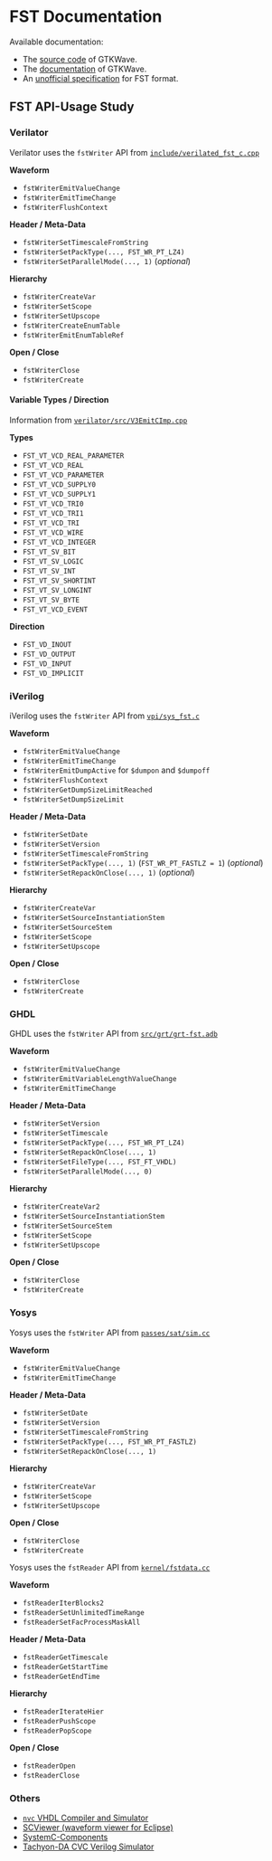 # FST Documentation

Available documentation:
- The [source code](https://github.com/gtkwave/gtkwave/tree/e1c01753bc5db9f7b42e41b9bde651a375ec5eba/gtkwave4/src/helpers/fst) of GTKWave.
- The [documentation](https://gtkwave.sourceforge.net/gtkwave.pdf) of GTKWave.
- An [unofficial specification](https://blog.timhutt.co.uk/fst_spec/) for FST format.


## FST API-Usage Study

### Verilator

Verilator uses the `fstWriter` API from [`include/verilated_fst_c.cpp`](https://github.com/verilator/verilator/blob/bd4eede6b47bc894f73ba6151f2ffe63db8feb3d/include/verilated_fst_c.cpp)

**Waveform**
- `fstWriterEmitValueChange`
- `fstWriterEmitTimeChange`
- `fstWriterFlushContext`

**Header / Meta-Data**
- `fstWriterSetTimescaleFromString`
- `fstWriterSetPackType(..., FST_WR_PT_LZ4)`
- `fstWriterSetParallelMode(..., 1)` (_optional_)

**Hierarchy**
- `fstWriterCreateVar`
- `fstWriterSetScope`
- `fstWriterSetUpscope`
- `fstWriterCreateEnumTable`
- `fstWriterEmitEnumTableRef`

**Open / Close**
- `fstWriterClose`
- `fstWriterCreate`

#### Variable Types / Direction

Information from [`verilator/src/V3EmitCImp.cpp`](https://github.com/verilator/verilator/blob/bd4eede6b47bc894f73ba6151f2ffe63db8feb3d/src/V3EmitCImp.cpp#L674)

**Types**
- `FST_VT_VCD_REAL_PARAMETER`
- `FST_VT_VCD_REAL`
- `FST_VT_VCD_PARAMETER`
- `FST_VT_VCD_SUPPLY0`
- `FST_VT_VCD_SUPPLY1`
- `FST_VT_VCD_TRI0`
- `FST_VT_VCD_TRI1`
- `FST_VT_VCD_TRI`
- `FST_VT_VCD_WIRE`
- `FST_VT_VCD_INTEGER`
- `FST_VT_SV_BIT`
- `FST_VT_SV_LOGIC`
- `FST_VT_SV_INT`
- `FST_VT_SV_SHORTINT`
- `FST_VT_SV_LONGINT`
- `FST_VT_SV_BYTE`
- `FST_VT_VCD_EVENT`

**Direction**
- `FST_VD_INOUT`
- `FST_VD_OUTPUT`
- `FST_VD_INPUT`
- `FST_VD_IMPLICIT`

### iVerilog

iVerilog uses the `fstWriter` API from [`vpi/sys_fst.c`](https://github.com/steveicarus/iverilog/blob/c498d53d0d6565ec607e5cc472c1d58f58810d52/vpi/sys_fst.c)

**Waveform**
- `fstWriterEmitValueChange`
- `fstWriterEmitTimeChange`
- `fstWriterEmitDumpActive` for `$dumpon` and `$dumpoff`
- `fstWriterFlushContext`
- `fstWriterGetDumpSizeLimitReached`
- `fstWriterSetDumpSizeLimit`

**Header / Meta-Data**
- `fstWriterSetDate`
- `fstWriterSetVersion`
- `fstWriterSetTimescaleFromString`
- `fstWriterSetPackType(..., 1)` (`FST_WR_PT_FASTLZ = 1`) (_optional_)
- `fstWriterSetRepackOnClose(..., 1)` (_optional_)

**Hierarchy**
- `fstWriterCreateVar`
- `fstWriterSetSourceInstantiationStem`
- `fstWriterSetSourceStem`
- `fstWriterSetScope`
- `fstWriterSetUpscope`

**Open / Close**
- `fstWriterClose`
- `fstWriterCreate`

### GHDL

GHDL uses the `fstWriter` API from [`src/grt/grt-fst.adb`](https://github.com/ghdl/ghdl/blob/b67ace3f4553e5072fb51d1de637e483cf56342a/src/grt/grt-fst.adb)

**Waveform**
- `fstWriterEmitValueChange`
- `fstWriterEmitVariableLengthValueChange`
- `fstWriterEmitTimeChange`

**Header / Meta-Data**
- `fstWriterSetVersion`
- `fstWriterSetTimescale`
- `fstWriterSetPackType(..., FST_WR_PT_LZ4)`
- `fstWriterSetRepackOnClose(..., 1)`
- `fstWriterSetFileType(..., FST_FT_VHDL)`
- `fstWriterSetParallelMode(..., 0)`

**Hierarchy**
- `fstWriterCreateVar2`
- `fstWriterSetSourceInstantiationStem`
- `fstWriterSetSourceStem`
- `fstWriterSetScope`
- `fstWriterSetUpscope`

**Open / Close**
- `fstWriterClose`
- `fstWriterCreate`

### Yosys

Yosys uses the `fstWriter` API from [`passes/sat/sim.cc`](https://github.com/YosysHQ/yosys/blob/417871e8319dbfbc27dabf0512c4dbd9fb9bf07d/passes/sat/sim.cc)

**Waveform**
- `fstWriterEmitValueChange`
- `fstWriterEmitTimeChange`

**Header / Meta-Data**
- `fstWriterSetDate`
- `fstWriterSetVersion`
- `fstWriterSetTimescaleFromString`
- `fstWriterSetPackType(..., FST_WR_PT_FASTLZ)`
- `fstWriterSetRepackOnClose(..., 1)`

**Hierarchy**
- `fstWriterCreateVar`
- `fstWriterSetScope`
- `fstWriterSetUpscope`

**Open / Close**
- `fstWriterClose`
- `fstWriterCreate`


Yosys uses the `fstReader` API from [`kernel/fstdata.cc`](https://github.com/YosysHQ/yosys/blob/417871e8319dbfbc27dabf0512c4dbd9fb9bf07d/kernel/fstdata.cc)

**Waveform**
- `fstReaderIterBlocks2`
- `fstReaderSetUnlimitedTimeRange`
- `fstReaderSetFacProcessMaskAll`

**Header / Meta-Data**
- `fstReaderGetTimescale`
- `fstReaderGetStartTime`
- `fstReaderGetEndTime`

**Hierarchy**
- `fstReaderIterateHier`
- `fstReaderPushScope`
- `fstReaderPopScope`

**Open / Close**
- `fstReaderOpen`
- `fstReaderClose`


### Others
- [`nvc` VHDL Compiler and Simulator](https://github.com/kasi09/nvc)
- [SCViewer (waveform viewer for Eclipse)](https://github.com/Minres/SCViewer)
- [SystemC-Components](https://github.com/uzleosharif/SystemC-Components/blob/5b65d825766dd2e5359230b0451a23edaeba8d29/src/sysc/scc/fst_trace.cpp#L148)
- [Tachyon-DA CVC Verilog Simulator](https://github.com/cambridgehackers/open-src-cvc)
